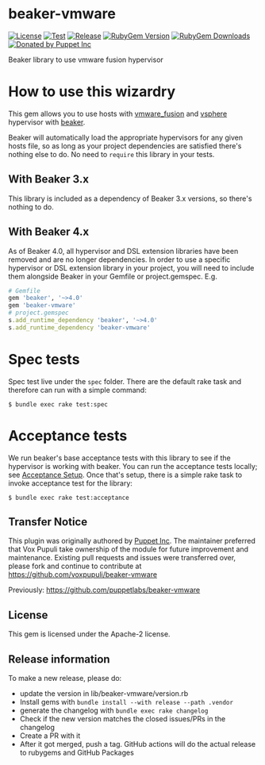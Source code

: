 # beaker-vmware

[![License](https://img.shields.io/github/license/voxpupuli/beaker-vmware.svg)](https://github.com/voxpupuli/beaker-vmware/blob/master/LICENSE)
[![Test](https://github.com/voxpupuli/beaker-vmware/actions/workflows/test.yml/badge.svg)](https://github.com/voxpupuli/beaker-vmware/actions/workflows/test.yml)
[![Release](https://github.com/voxpupuli/beaker-vmware/actions/workflows/release.yml/badge.svg)](https://github.com/voxpupuli/beaker-vmware/actions/workflows/release.yml)
[![RubyGem Version](https://img.shields.io/gem/v/beaker-vmware.svg)](https://rubygems.org/gems/beaker-vmware)
[![RubyGem Downloads](https://img.shields.io/gem/dt/beaker-vmware.svg)](https://rubygems.org/gems/beaker-vmware)
[![Donated by Puppet Inc](https://img.shields.io/badge/donated%20by-Puppet%20Inc-fb7047.svg)](#transfer-notice)

Beaker library to use vmware fusion hypervisor

# How to use this wizardry

This gem allows you to use hosts with [vmware_fusion](vmware_fusion.md) and [vsphere](vsphere.md) hypervisor with [beaker](https://github.com/puppetlabs/beaker).

Beaker will automatically load the appropriate hypervisors for any given hosts file, so as long as your project dependencies are satisfied there's nothing else to do. No need to `require` this library in your tests.

## With Beaker 3.x

This library is included as a dependency of Beaker 3.x versions, so there's nothing to do.

## With Beaker 4.x

As of Beaker 4.0, all hypervisor and DSL extension libraries have been removed and are no longer dependencies. In order to use a specific hypervisor or DSL extension library in your project, you will need to include them alongside Beaker in your Gemfile or project.gemspec. E.g.

~~~ruby
# Gemfile
gem 'beaker', '~>4.0'
gem 'beaker-vmware'
# project.gemspec
s.add_runtime_dependency 'beaker', '~>4.0'
s.add_runtime_dependency 'beaker-vmware'
~~~

# Spec tests

Spec test live under the `spec` folder. There are the default rake task and therefore can run with a simple command:

```console
$ bundle exec rake test:spec
```

# Acceptance tests

We run beaker's base acceptance tests with this library to see if the hypervisor is working with beaker. You can run the acceptance tests locally; see [Acceptance Setup](/docs/acceptance_setup.md). Once that's setup, there is a simple rake task to invoke acceptance test for the library:

```console
$ bundle exec rake test:acceptance
```

## Transfer Notice

This plugin was originally authored by [Puppet Inc](http://puppet.com).
The maintainer preferred that Vox Pupuli take ownership of the module for future improvement and maintenance.
Existing pull requests and issues were transferred over, please fork and continue to contribute at https://github.com/voxpupuli/beaker-vmware

Previously: https://github.com/puppetlabs/beaker-vmware

## License

This gem is licensed under the Apache-2 license.

## Release information

To make a new release, please do:
* update the version in lib/beaker-vmware/version.rb
* Install gems with `bundle install --with release --path .vendor`
* generate the changelog with `bundle exec rake changelog`
* Check if the new version matches the closed issues/PRs in the changelog
* Create a PR with it
* After it got merged, push a tag. GitHub actions will do the actual release to rubygems and GitHub Packages
